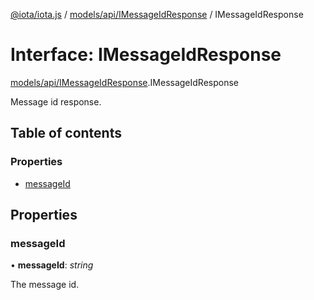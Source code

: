 [@iota/iota.js](../README.md) / [models/api/IMessageIdResponse](../modules/models_api_imessageidresponse.md) / IMessageIdResponse

# Interface: IMessageIdResponse

[models/api/IMessageIdResponse](../modules/models_api_imessageidresponse.md).IMessageIdResponse

Message id response.

## Table of contents

### Properties

- [messageId](models_api_imessageidresponse.imessageidresponse.md#messageid)

## Properties

### messageId

• **messageId**: *string*

The message id.
